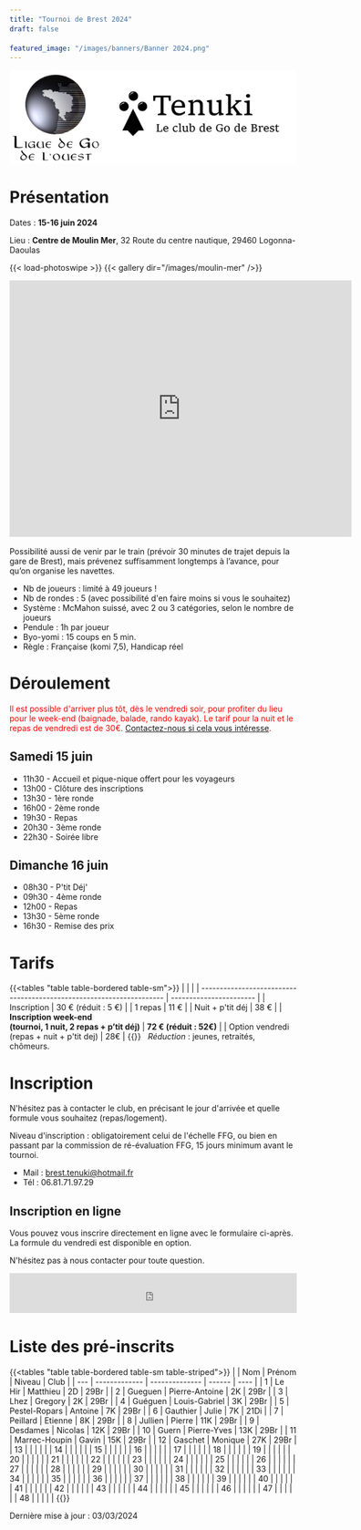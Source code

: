 ```yaml
---
title: "Tournoi de Brest 2024"
draft: false

featured_image: "/images/banners/Banner 2024.png"
---
```


![Logo Tenuki Brest](featured.png)

# Présentation

Dates : **15-16 juin 2024**

Lieu : **Centre de Moulin Mer**, 32 Route du centre nautique, 29460 Logonna-Daoulas

{{< load-photoswipe >}}
{{< gallery dir="/images/moulin-mer" />}}

<iframe src="https://www.google.com/maps/embed/v1/place?key=AIzaSyAVerLPfkUDJqSTjO6bsSsbblzfXLwY9pw&q=Centre+Nautique+de+Moulin+Mer&zoom=10" width="600" height="450" frameborder="0" style="border:0"></iframe>

<!-- Détail sur itinéraire -->

Possibilité aussi de venir par le train (prévoir 30 minutes de trajet depuis la gare de Brest), mais prévenez suffisamment longtemps à l’avance, pour qu’on organise les navettes.

- Nb de joueurs : limité à 49 joueurs !
- Nb de rondes : 5 (avec possibilité d'en faire moins si vous le souhaitez)
- Système : McMahon suissé, avec 2 ou 3 catégories, selon le nombre de joueurs
- Pendule : 1h par joueur
- Byo-yomi : 15 coups en 5 min.
- Règle : Française (komi 7,5), Handicap réel

<!-- Lots, par catégorie (fonction du nombre du participants) : 1ers lots en invitations à des tournois, et pour tous les participants : un lot à clé ! -->

# Déroulement

<span style="color:red">Il est possible d'arriver plus tôt, dès le vendredi soir, pour profiter du lieu pour le week-end (baignade, balade, rando kayak). Le tarif pour la nuit et le repas de vendredi est de 30€.  [Contactez-nous si cela vous intéresse](mailto:brest.tenuki@hotmail.fr). </span>

## Samedi 15 juin

- 11h30 - Accueil et pique-nique offert pour les voyageurs
- 13h00 - Clôture des inscriptions
- 13h30 - 1ère ronde
- 16h00 - 2ème ronde
- 19h30 - Repas
- 20h30 - 3ème ronde
- 22h30 - Soirée libre

## Dimanche 16 juin

- 08h30 - P'tit Déj'
- 09h30 - 4ème ronde
- 12h00 - Repas
- 13h30 - 5ème ronde
- 16h30 - Remise des prix

# Tarifs

{{<tables "table table-bordered table-sm">}}
|                                                                      |                         |
| -------------------------------------------------------------------- | ----------------------- |
| Inscription                                                          | 30 € (réduit : 5 €)     |
| 1 repas                                                              | 11 €                    |
| Nuit + p'tit déj                                                     | 38 €                    |
| **Inscription week-end <br> (tournoi, 1 nuit, 2 repas + p’tit déj)** | **72 € (réduit : 52€)** |
| Option vendredi (repas + nuit + p'tit dej)                           | 28€                     |
{{</tables>}}
 
*Réduction* : jeunes, retraités, chômeurs. 


# Inscription

N'hésitez pas à contacter le club, en précisant le jour d'arrivée et quelle formule vous souhaitez (repas/logement).

Niveau d'inscription : obligatoirement celui de l'échelle FFG, ou bien en passant par la commission de ré-évaluation FFG, 15 jours minimum avant le tournoi.

- Mail : brest.tenuki@hotmail.fr
- Tél : 06.81.71.97.29

## Inscription en ligne

Vous pouvez vous inscrire directement en ligne avec le formulaire ci-après. 
La formule du vendredi est disponible en option. 

N'hésitez pas à nous contacter pour toute question. 

<iframe id="haWidget" allowtransparency="true" src="https://www.helloasso.com/associations/tenuki-club-de-go-de-brest/evenements/tournoi-de-go-de-brest-2024/widget-bouton" style="width: 100%; height: 70px; border: none;"></iframe>

# Liste des pré-inscrits

{{<tables "table table-bordered table-sm table-striped">}}
 |     | Nom           | Prénom         | Niveau | Club |
 | --- | ------------- | -------------- | ------ | ---- |
 | 1   | Le Hir        | Matthieu       | 2D     | 29Br |
 | 2   | Gueguen       | Pierre-Antoine | 2K     | 29Br |
 | 3   | Lhez          | Gregory        | 2K     | 29Br |
 | 4   | Guéguen       | Louis-Gabriel  | 3K     | 29Br |
 | 5   | Pestel-Ropars | Antoine        | 7K     | 29Br |
 | 6   | Gauthier      | Julie          | 7K     | 21Di |
 | 7   | Peillard      | Etienne        | 8K     | 29Br |
 | 8   | Jullien       | Pierre         | 11K    | 29Br |
 | 9   | Desdames      | Nicolas        | 12K    | 29Br |
 | 10  | Guern         | Pierre-Yves    | 13K    | 29Br |
 | 11  | Marrec-Houpin | Gavin          | 15K    | 29Br |
 | 12  | Gaschet       | Monique        | 27K    | 29Br |
 | 13  |               |                |        |      |
 | 14  |               |                |        |      |
 | 15  |               |                |        |      |
 | 16  |               |                |        |      |
 | 17  |               |                |        |      |
 | 18  |               |                |        |      |
 | 19  |               |                |        |      |
 | 20  |               |                |        |      |
 | 21  |               |                |        |      |
 | 22  |               |                |        |      |
 | 23  |               |                |        |      |
 | 24  |               |                |        |      |
 | 25  |               |                |        |      |
 | 26  |               |                |        |      |
 | 27  |               |                |        |      |
 | 28  |               |                |        |      |
 | 29  |               |                |        |      |
 | 30  |               |                |        |      |
 | 31  |               |                |        |      |
 | 32  |               |                |        |      |
 | 33  |               |                |        |      |
 | 34  |               |                |        |      |
 | 35  |               |                |        |      |
 | 36  |               |                |        |      |
 | 37  |               |                |        |      |
 | 38  |               |                |        |      |
 | 39  |               |                |        |      |
 | 40  |               |                |        |      |
 | 41  |               |                |        |      |
 | 42  |               |                |        |      |
 | 43  |               |                |        |      |
 | 44  |               |                |        |      |
 | 45  |               |                |        |      |
 | 46  |               |                |        |      |
 | 47  |               |                |        |      |
 | 48  |               |                |        |      |
{{</tables>}}

Dernière mise à jour : 03/03/2024
